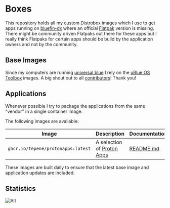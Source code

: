 # Boxes

This repository holds all my custom Distrobox images which I use to get apps
running on [bluefin-dx](https://projectbluefin.io/) where an official [Flatpak](https://flathub.org/)
version is missing. There might be community driven Flatpaks out there for these apps
but I really think Flatpaks for certain apps should be build by the application owners and
not by the community.

## Base Images

Since my computers are running [universal blue](https://universal-blue.org/) I rely on the
[uBlue OS Toolbox](https://github.com/ublue-os/toolboxes) images. A big shout out
to all [contributors](https://github.com/ublue-os/toolboxes/graphs/contributors)! Thank you!

## Applications

Whenever possible I try to package the applications from the same "vendor" in a single
container image.

The following images are available:

| Image                              | Description                                           | Documentation                             |
| ---------------------------------- | ----------------------------------------------------- | ----------------------------------------- |
| `ghcr.io/tepene/protonapps:latest` | A selection of [Proton Apps](https://protonapps.com/) | [README.md](./boxes/protonapps/README.md) |

These images are built daily to ensure that the latest base image and application updates
are included.

## Statistics

![Alt](https://repobeats.axiom.co/api/embed/fcf788d8e7d85fd0ecccf06a47381f4f97598d09.svg "Repobeats analytics image")
